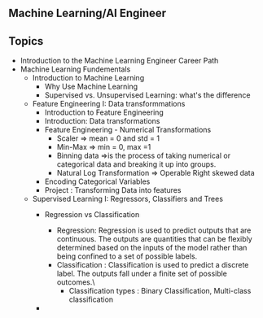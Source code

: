 ## Machine Learning/AI Engineer

## Topics
- Introduction to the Machine Learning Engineer Career Path
- Machine Learning Fundementals
  - Introduction to Machine Learning
    - Why Use Machine Learning
    - Supervised vs. Unsupervised Learning: what's the difference
  - Feature Engineering I: Data transformmations
    - Introduction to Feature Engineering
    - Introduction: Data transformations
    - Feature Engineering - Numerical Transformations
      - Scaler => mean = 0 and std = 1
      - Min-Max => min = 0, max =1
      - Binning data =>is the process of taking numerical or categorical data and breaking it up into groups.
      - Natural Log Transformation => Operable Right skewed data
    - Encoding Categorical Variables
    - Project : Transforming Data into features
  - Supervised Learning I: Regressors, Classifiers and Trees
    - Regression vs Classification
      - Regression: Regression is used to predict outputs that are continuous. The outputs are quantities that can be flexibly determined based on the inputs of the model rather than being confined to a set of possible labels.
      - Classification : Classification is used to predict a discrete label. The outputs fall under a finite set of possible outcomes.\
        - Classification types : Binary Classification, Multi-class classification
        
    - 